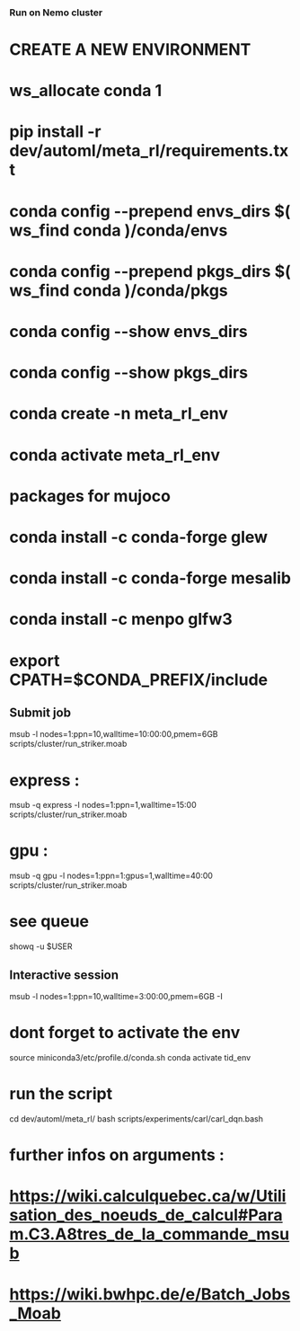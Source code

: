 ### Run on Nemo cluster

# CREATE A NEW ENVIRONMENT
# ws_allocate conda 1

# pip install -r dev/automl/meta_rl/requirements.txt

# conda config --prepend envs_dirs $( ws_find conda )/conda/envs
# conda config --prepend pkgs_dirs $( ws_find conda )/conda/pkgs
# conda config --show envs_dirs
# conda config --show pkgs_dirs

# conda create -n meta_rl_env
# conda activate meta_rl_env

# packages for mujoco 
# conda install -c conda-forge glew
# conda install -c conda-forge mesalib
# conda install -c menpo glfw3
# export CPATH=$CONDA_PREFIX/include

## Submit job 
msub -l nodes=1:ppn=10,walltime=10:00:00,pmem=6GB scripts/cluster/run_striker.moab
# express : 
msub -q express -l nodes=1:ppn=1,walltime=15:00 scripts/cluster/run_striker.moab
# gpu : 
msub -q gpu -l nodes=1:ppn=1:gpus=1,walltime=40:00 scripts/cluster/run_striker.moab

# see queue
showq -u $USER

## Interactive session 
msub -l nodes=1:ppn=10,walltime=3:00:00,pmem=6GB -I 
# dont forget to activate the env
source miniconda3/etc/profile.d/conda.sh
conda activate tid_env
# run the script
cd dev/automl/meta_rl/
bash scripts/experiments/carl/carl_dqn.bash






# further infos on arguments : 
# https://wiki.calculquebec.ca/w/Utilisation_des_noeuds_de_calcul#Param.C3.A8tres_de_la_commande_msub
# https://wiki.bwhpc.de/e/Batch_Jobs_Moab